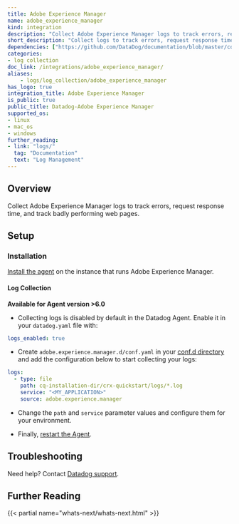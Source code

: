 ```yaml
---
title: Adobe Experience Manager
name: adobe_experience_manager
kind: integration
description: "Collect Adobe Experience Manager logs to track errors, request response time, and track badly performing web pages."
short_description: "Collect logs to track errors, request response time, etc."
dependencies: ["https://github.com/DataDog/documentation/blob/master/content/en/integrations/adobe_experience_manager.md"]
categories:
- log collection
doc_link: /integrations/adobe_experience_manager/
aliases:
    - logs/log_collection/adobe_experience_manager
has_logo: true
integration_title: Adobe Experience Manager
is_public: true
public_title: Datadog-Adobe Experience Manager
supported_os:
- linux
- mac_os
- windows
further_reading:
- link: "logs/"
  tag: "Documentation"
  text: "Log Management"
---
```


## Overview

Collect Adobe Experience Manager logs to track errors, request response time, and track badly performing web pages.

## Setup

### Installation

[Install the agent][1] on the instance that runs Adobe Experience Manager.

#### Log Collection

**Available for Agent version >6.0**

* Collecting logs is disabled by default in the Datadog Agent. Enable it in your `datadog.yaml` file with:

```yaml
logs_enabled: true
```

* Create `adobe.experience.manager.d/conf.yaml` in your [conf.d directory][2] and add the configuration below to start collecting your logs:

```yaml
logs:
  - type: file
    path: cq-installation-dir/crx-quickstart/logs/*.log
    service: "<MY_APPLICATION>"
    source: adobe.experience.manager
```

* Change the `path` and `service` parameter values and configure them for your environment.

* Finally, [restart the Agent][3].

## Troubleshooting

Need help? Contact [Datadog support][4].

## Further Reading

{{< partial name="whats-next/whats-next.html" >}}

[1]: https://app.datadoghq.com/account/settings#agent
[2]: /agent/guide/agent-configuration-files/#agent-configuration-directory
[3]: /agent/guide/agent-commands/#restart-the-agent
[4]: /help
